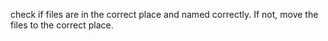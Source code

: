 check if files are in the correct place and named correctly. If not, move the files to the correct place.